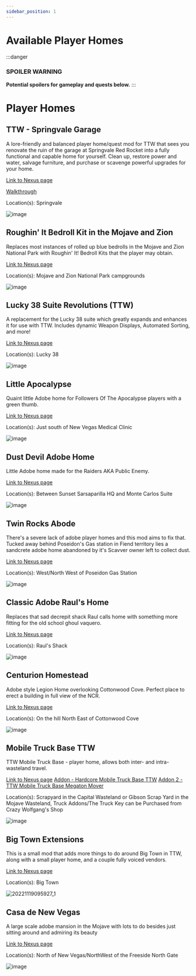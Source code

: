```yaml
---
sidebar_position: 1
---
```


# Available Player Homes
:::danger
### SPOILER WARNING
**Potential spoilers for gameplay and quests below.**
:::
# **Player Homes**

## **TTW - Springvale Garage** 

A lore-friendly and balanced player home/quest mod for TTW that sees you renovate the ruin of the garage at Springvale Red Rocket into a fully functional and capable home for yourself. Clean up, restore power and water, salvage furniture, and purchase or scavenge powerful upgrades for your home. 

[Link to Nexus page](https://www.nexusmods.com/newvegas/mods/76503)

[Walkthrough](https://www.nexusmods.com/newvegas/articles/55908)

Location(s): Springvale

![image](https://user-images.githubusercontent.com/114360108/202834767-58dfd391-90dc-445e-a632-52e710c62366.png)


## **Roughin' It Bedroll Kit in the Mojave and Zion**

Replaces most instances of rolled up blue bedrolls in the Mojave and Zion National Park with Roughin' It! Bedroll Kits that the player may obtain. 

[Link to Nexus page](https://www.nexusmods.com/newvegas/mods/68105)

Location(s): Mojave and Zion National Park campgrounds

![image](https://user-images.githubusercontent.com/114360108/202835292-50b0b3c0-3704-4e3e-b134-5c54bf4649dc.png)


## **Lucky 38 Suite Revolutions (TTW)**

A replacement for the Lucky 38 suite which greatly expands and enhances it for use with TTW. Includes dynamic Weapon Displays, Automated Sorting, and more! 

[Link to Nexus page](https://www.nexusmods.com/newvegas/mods/78597)

Location(s): Lucky 38

![image](https://user-images.githubusercontent.com/114360108/202835789-1a2225ee-1b32-488d-ad83-5f8298ca5df4.png)


## **Little Apocalypse** 

Quaint little Adobe home for Followers Of The Apocalypse players with a green thumb.

[Link to Nexus page](https://www.nexusmods.com/newvegas/mods/76100)

Location(s): Just south of New Vegas Medical Clinic

![image](https://user-images.githubusercontent.com/114360108/202835943-cb56f07e-d1c7-4269-99aa-ac4e42f7ee66.png)


## **Dust Devil Adobe Home**

Little Adobe home made for the Raiders AKA Public Enemy. 

[Link to Nexus page](https://www.nexusmods.com/newvegas/mods/76098)

Location(s): Between Sunset Sarsaparilla HQ and Monte Carlos Suite

![image](https://user-images.githubusercontent.com/114360108/202836068-967514c6-b510-450b-a4f0-34b80c34b9ec.png)


## **Twin Rocks Abode**

There's a severe lack of adobe player homes and this mod aims to fix that. Tucked away behind Poseidon's Gas station in Fiend territory lies a sandcrete adobe home abandoned by it's Scavver owner left to collect dust. 

[Link to Nexus page](https://www.nexusmods.com/newvegas/mods/75561)

Location(s): West/North West of Poseidon Gas Station

![image](https://user-images.githubusercontent.com/114360108/202836169-2e7d4f6a-0cd6-498b-b3ad-808e8e022693.png)


## **Classic Adobe Raul's Home**

Replaces that sad decrepit shack Raul calls home with something more fitting for the old school ghoul vaquero.

[Link to Nexus page](https://www.nexusmods.com/newvegas/mods/75424)

Location(s): Raul's Shack

![image](https://user-images.githubusercontent.com/114360108/202836231-eb0c0a8b-efbf-43ab-9fca-a9a7f55c0f40.png)

## **Centurion Homestead**

Adobe style Legion Home overlooking Cottonwood Cove. Perfect place to erect a building in full view of the NCR.

[Link to Nexus page](https://www.nexusmods.com/newvegas/mods/76103)

Location(s): On the hill North East of Cottonwood Cove

![image](https://user-images.githubusercontent.com/114360108/202836386-23a3d5f3-497d-47af-bfa0-420973b2d5d1.png)


## **Mobile Truck Base TTW**

TTW Mobile Truck Base - player home, allows both inter- and intra-wasteland travel.

[Link to Nexus page](https://www.nexusmods.com/newvegas/mods/79005)
[Addon - Hardcore Mobile Truck Base TTW](https://www.nexusmods.com/newvegas/mods/80421)
[Addon 2 - TTW Mobile Truck Base Megaton Mover](https://www.nexusmods.com/newvegas/mods/77160)

Location(s): Scrapyard in the Capital Wasteland or Gibson Scrap Yard in the Mojave Wasteland, Truck Addons/The Truck Key can be Purchased from Crazy Wolfgang's Shop

![image](https://user-images.githubusercontent.com/114360108/202836538-d0c85e68-f82a-49f0-824d-2c842b3f3ef8.png)


## **Big Town Extensions**

This is a small mod that adds more things to do around Big Town in TTW, along with a small player home, and a couple fully voiced vendors. 

[Link to Nexus page](https://www.nexusmods.com/newvegas/mods/74825)

Location(s): Big Town

![20221119095927_1](https://user-images.githubusercontent.com/114360108/202857212-28d539f3-a3b7-49a6-8a14-19a98bc7ebf3.jpg)

## **Casa de New Vegas**

A large scale adobe mansion in the Mojave with lots to do besides just sitting around and admiring its beauty

[Link to Nexus page](https://www.nexusmods.com/newvegas/mods/76101)

Location(s): North of New Vegas/NorthWest of the Freeside North Gate

![image](https://user-images.githubusercontent.com/112358568/227043753-d0607773-df5c-4c3f-822d-411f2ba77fa9.png)

